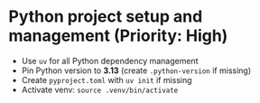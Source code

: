 # Python project setup and management (Priority: High)

- Use `uv` for all Python dependency management
- Pin Python version to **3.13** (create `.python-version` if missing)
- Create `pyproject.toml` with `uv init` if missing
- Activate venv: `source .venv/bin/activate`
